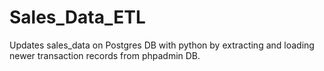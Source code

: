 # Sales_Data_ETL
Updates sales_data on Postgres DB with python by extracting and loading newer transaction records from phpadmin DB.

